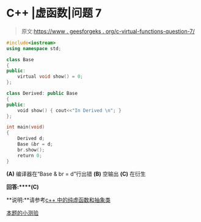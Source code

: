 # C++ |虚函数|问题 7

> 原文:[https://www . geesforgeks . org/c-virtual-functions-question-7/](https://www.geeksforgeeks.org/c-virtual-functions-question-7/)

```cpp
#include<iostream>
using namespace std;

class Base
{
public:
    virtual void show() = 0;
};

class Derived: public Base
{
public:
    void show() { cout<<"In Derived \n"; }
};

int main(void)
{
    Derived d;
    Base &br = d;
    br.show();
    return 0;
}
```

**(A)** 编译器在“Base & br = d”行出错
**(B)** 空输出
**(C)** 在衍生

**回答:****(C)**

**说明:**请参考[c++ 中的纯虚函数和抽象类](https://www.geeksforgeeks.org/pure-virtual-functions-and-abstract-classes/)

[本题的小测验](https://www.geeksforgeeks.org/c-plus-plus-gq/virtual-functions-gq/)